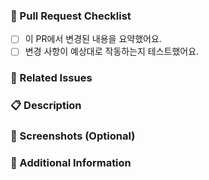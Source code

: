 ### 🚀 Pull Request Checklist

- [ ] 이 PR에서 변경된 내용을 요약했어요.
- [ ] 변경 사항이 예상대로 작동하는지 테스트했어요.

### 📎 Related Issues

<!-- 해당되는 경우 관련 이슈가 있으면 여기에 링크하세요. -->



### 📋 Description

<!-- 이 PR에서 변경된 사항에 대한 자세한 설명을 작성하세요. -->



### 📸 Screenshots (Optional)

<!-- 해당되는 경우 변경 사항의 스크린샷을 포함하세요. -->



### 📝 Additional Information

<!-- 관련성이 있을 수 있는 추가 정보를 추가하세요. -->

